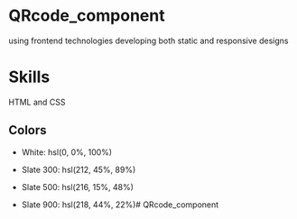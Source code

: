 # QRcode_component
using frontend technologies
developing both static and responsive designs

# Skills
HTML and CSS

## Colors

- White: hsl(0, 0%, 100%)

- Slate 300: hsl(212, 45%, 89%)
- Slate 500: hsl(216, 15%, 48%)
- Slate 900: hsl(218, 44%, 22%)# QRcode_component
